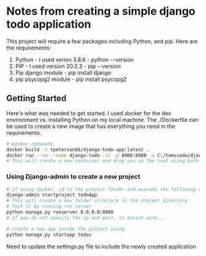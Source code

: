 # Notes from creating a simple django todo application

This project will require a few packages including Python, and pip. Here are the requirements:

1. Python - I used verion 3.8.6 - python --version
2. PIP - I used version 20.2.3 - pip --version
3. Pip django module - pip install django
4. pip psycopg2 module - pip install psycopg2

## Getting Started

Here's what was needed to get started. I used docker for the dev environment vs. installing Python on my local machine. The ./Dockerfile can be used to create a new image that has everything you need in the requirements.

```bash
# Docker commands
docker build -t tpeterson66/django-todo-app:latest .
docker run --rm --name django-todo -it -p 8000:8000 -v C:/tomscode/django-demo:/project tpeterson66/django-todo-app:latest bash
# This will create a new container and drop you in the root using bash
```

### Using Django-admin to create a new project

```bash
# if using docker, cd to the project folder and execute the following command
django-admin startproject todoApp
# This will create a new folder structure in the project directory
# Test it by running run server
python manage.py runserver 0.0.0.0:8000
# if you do not specify the ip and port, it doesnt work...

# create a new app inside the project using
python manage.py startapp todos
```

Need to update the settings.py file to include the newly created application